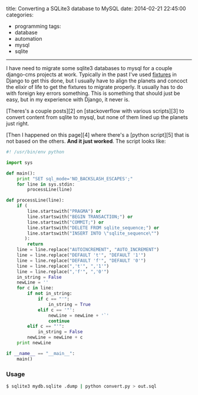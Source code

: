 title: Converting a SQLite3 database to MySQL
date: 2014-02-21 22:45:00
categories:
 - programming
tags: 
 - database
 - automation
 - mysql
 - sqlite
---
I have need to migrate some sqlite3 databases to mysql for a couple django-cms projects at work. Typically in the past
I've used [fixtures][1] in Django to get this done, but I usually have to align the planets and concoct the elixir of
life to get the fixtures to migrate properly. It usually has to do with foreign key errors something. This is something
that should just be easy, but in my experience with Django, it never is.

[Theres's a couple posts][2] on [stackoverflow with various scripts][3] to convert content from sqlite to mysql, but none of
them lined up the planets just right.

[Then I happened on this page][4] where there's a [python script][5] that is not based on the others. **And it just worked**.
The script looks like:

[1]: 
[1]: 
[1]: 
[1]: 

``` python convert.py
#! /usr/bin/env python

import sys

def main():
    print "SET sql_mode='NO_BACKSLASH_ESCAPES';"
    for line in sys.stdin:
        processLine(line)

def processLine(line):
    if (
        line.startswith("PRAGMA") or 
        line.startswith("BEGIN TRANSACTION;") or
        line.startswith("COMMIT;") or
        line.startswith("DELETE FROM sqlite_sequence;") or
        line.startswith("INSERT INTO \"sqlite_sequence\"")
       ):
        return
    line = line.replace("AUTOINCREMENT", "AUTO_INCREMENT")
    line = line.replace("DEFAULT 't'", "DEFAULT '1'")
    line = line.replace("DEFAULT 'f'", "DEFAULT '0'")
    line = line.replace(",'t'", ",'1'")
    line = line.replace(",'f'", ",'0'")
    in_string = False
    newLine = ''
    for c in line:
        if not in_string:
            if c == "'":
                in_string = True
            elif c == '"':
                newLine = newLine + '`'
                continue
        elif c == "'":
            in_string = False
        newLine = newLine + c
    print newLine

if __name__ == "__main__":
    main()

```

### Usage
``` bash
$ sqlite3 mydb.sqlite .dump | python convert.py > out.sql
```
